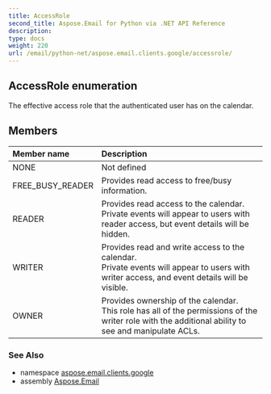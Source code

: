 ```yaml
---
title: AccessRole
second_title: Aspose.Email for Python via .NET API Reference
description: 
type: docs
weight: 220
url: /email/python-net/aspose.email.clients.google/accessrole/
---
```


## AccessRole enumeration

The effective access role that the authenticated user has on the calendar.

## Members
| Member name | Description |
| :- | :- |
|NONE|Not defined|
|FREE_BUSY_READER|Provides read access to free/busy information.|
|READER|Provides read access to the calendar. <br/>            Private events will appear to users with reader access, but event details will be hidden.|
|WRITER|Provides read and write access to the calendar. <br/>            Private events will appear to users with writer access, and event details will be visible.|
|OWNER|Provides ownership of the calendar. <br/>            This role has all of the permissions of the writer role with the additional ability to see and manipulate ACLs.|

### See Also

* namespace [aspose.email.clients.google](/email/python-net/aspose.email.clients.google/)
* assembly [Aspose.Email](/slides/python-net/)

